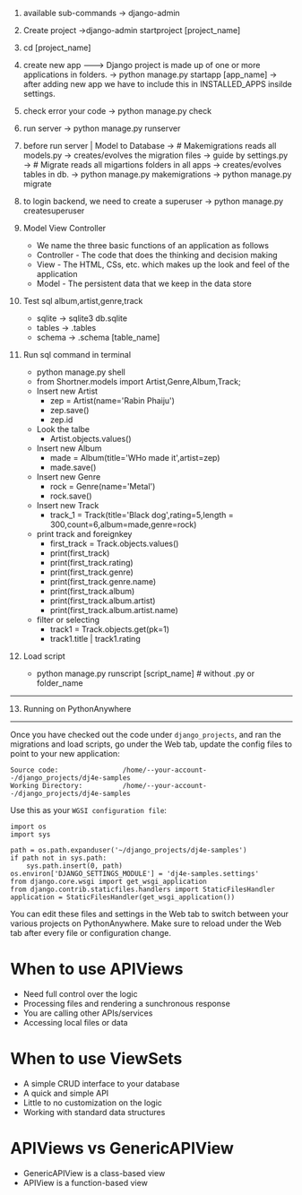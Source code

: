1. available sub-commands
   -> django-admin

2. Create project
   ->django-admin startproject [project_name]

3. cd [project_name]

4. create new app ---> Django project is made up of one or more applications in folders.
   -> python manage.py startapp [app_name]
   -> after adding new app we have to include this in INSTALLED_APPS insilde settings.

5. check error your code
   -> python manage.py check

6. run server
   -> python manage.py runserver

7. before run server | Model to Database
   -> # Makemigrations reads all models.py -> creates/evolves the migration files -> guide by settings.py
   -> # Migrate reads all migartions folders in all apps -> creates/evolves tables in db.
   -> python manage.py makemigrations
   -> python manage.py migrate

8. to login backend, we need to create a superuser
   -> python manage.py createsuperuser

9. Model View Controller

   - We name the three basic functions of an application as follows
   - Controller - The code that does the thinking and decision making
   - View - The HTML, CSs, etc. which makes up the look and feel of the application
   - Model - The persistent data that we keep in the data store

10. Test sql album,artist,genre,track

    - sqlite -> sqlite3 db.sqlite
    - tables -> .tables
    - schema -> .schema [table_name]

11. Run sql command in terminal

    - python manage.py shell
    - from Shortner.models import Artist,Genre,Album,Track;
    - Insert new Artist
      - zep = Artist(name='Rabin Phaiju')
      - zep.save()
      - zep.id
    - Look the talbe
      - Artist.objects.values()
    - Insert new Album
      - made = Album(title='WHo made it',artist=zep)
      - made.save()
    - Insert new Genre
      - rock = Genre(name='Metal')
      - rock.save()
    - Insert new Track
      - track_1 = Track(title='Black dog',rating=5,length = 300,count=6,album=made,genre=rock)
    - print track and foreignkey
      - first_track = Track.objects.values()
      - print(first_track)
      - print(first_track.rating)
      - print(first_track.genre)
      - print(first_track.genre.name)
      - print(first_track.album)
      - print(first_track.album.artist)
      - print(first_track.album.artist.name)
    - filter or selecting
      - track1 = Track.objects.get(pk=1)
      - track1.title | track1.rating

12. Load script
    - python manage.py runscript [script_name] # without .py or folder_name

---

13. Running on PythonAnywhere

---

Once you have checked out the code under `django_projects`, and
ran the migrations and load scripts,
go under the Web tab, update the config files to point to your new application:

    Source code:                /home/--your-account--/django_projects/dj4e-samples
    Working Directory:          /home/--your-account--/django_projects/dj4e-samples

Use this as your `WGSI configuration file`:

    import os
    import sys

    path = os.path.expanduser('~/django_projects/dj4e-samples')
    if path not in sys.path:
        sys.path.insert(0, path)
    os.environ['DJANGO_SETTINGS_MODULE'] = 'dj4e-samples.settings'
    from django.core.wsgi import get_wsgi_application
    from django.contrib.staticfiles.handlers import StaticFilesHandler
    application = StaticFilesHandler(get_wsgi_application())

You can edit these files and settings in the Web tab to switch between
your various projects on PythonAnywhere. Make sure to reload under the Web tab after
every file or configuration change.

# When to use APIViews

- Need full control over the logic
- Processing files and rendering a sunchronous response
- You are calling other APIs/services
- Accessing local files or data

# When to use ViewSets

- A simple CRUD interface to your database
- A quick and simple API
- Little to no customization on the logic
- Working with standard data structures

# APIViews vs GenericAPIView

- GenericAPIView is a class-based view
- APIView is a function-based view
